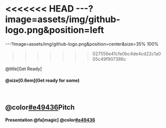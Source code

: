 <<<<<<< HEAD
---?image=assets/img/github-logo.png&position=left
=======
---?image=assets/img/github-logo.png&position=center&size=35% 100%
>>>>>>> 027556e41cfe0bc4de4cd22c1a005c49f907386c

@title[Get Ready]

#### @size[0.6em](Get ready for some)

<br>

## @color[#e49436](Git)Pitch
#### Presentation @fa[magic] @color[#e49436](Magic)